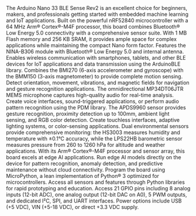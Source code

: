 <FeatureDescription>
The Arduino Nano 33 BLE Sense Rev2 is an excellent choice for beginners, makers, and professionals getting started with embedded machine learning and IoT applications. Built on the powerful nRF52840 microcontroller with a 64 MHz Arm® Cortex®-M4F processor, this board combines Bluetooth® Low Energy 5.0 connectivity with a comprehensive sensor suite. With 1 MB Flash memory and 256 KB SRAM, it provides ample space for complex applications while maintaining the compact Nano form factor.
</FeatureDescription>

<FeatureList>

<Feature title="Bluetooth® Low Energy 5.0" image="bluetooth">
  Features the NINA-B306 module with Bluetooth® Low Energy 5.0 and internal antenna. Enables wireless communication with smartphones, tablets, and other BLE devices for IoT applications and data transmission using the ArduinoBLE library.
<FeatureWrapper>
  <FeatureLink variant="primary" title="Documentation" url="/tutorials/nano-33-ble-sense/ble-device-to-device"/>
  <FeatureLink variant="secondary" title="Library" url="https://www.arduino.cc/reference/en/libraries/arduinoble/"/>
</FeatureWrapper>
</Feature>

<Feature title="9-axis IMU" image="imu">
  Combines the BMI270 (6-axis accelerometer and gyroscope) with the BMM150 (3-axis magnetometer) to provide complete motion sensing. Detect orientation, movement, vibrations, and magnetic fields for navigation and gesture recognition applications.
<FeatureWrapper>
  <FeatureLink variant="primary" title="Documentation" url="/tutorials/nano-33-ble-sense-rev2/imu-accelerometer"/>
  <FeatureLink variant="secondary" title="Library" url="https://github.com/arduino-libraries/Arduino_BMI270_BMM150"/>
</FeatureWrapper>
</Feature>

<Feature title="Digital MEMS Microphone" image="microphone">
  The omnidirectional MP34DT06JTR MEMS microphone captures high-quality audio for real-time analysis. Create voice interfaces, sound-triggered applications, or perform audio pattern recognition using the PDM library.
<FeatureWrapper>
  <FeatureLink variant="primary" title="Documentation" url="/tutorials/nano-33-ble-sense-rev2/microphone-sensor"/>
  <FeatureLink variant="secondary" title="Library" url="/learn/built-in-libraries/pdm"/>
</FeatureWrapper>
</Feature>

<Feature title="Gesture and Proximity Sensor" image="proximity-sensor">
  The APDS9960 sensor provides gesture recognition, proximity detection up to 100mm, ambient light sensing, and RGB color detection. Create touchless interfaces, adaptive lighting systems, or color-sensing applications.
<FeatureWrapper>
  <FeatureLink variant="primary" title="Documentation" url="/tutorials/nano-33-ble-sense-rev2/gesture-sensor"/>
  <FeatureLink variant="secondary" title="Library" url="https://www.arduino.cc/reference/en/libraries/arduino_apds9960/"/>
</FeatureWrapper>
</Feature>

<Feature title="Environmental Sensing" image="temperature-sensor">
  Dual environmental sensors provide comprehensive monitoring: the HS3003 measures humidity and temperature with ±0.1°C accuracy, while the LPS22HB barometric sensor measures pressure from 260 to 1260 hPa for altitude and weather applications.
<FeatureWrapper>
  <FeatureLink variant="primary" title="Documentation" url="/tutorials/nano-33-ble-sense-rev2/humidity-and-temperature-sensor"/>
  <FeatureLink variant="secondary" title="Library" url="https://reference.arduino.cc/reference/en/libraries/arduino_hs300x/"/>
</FeatureWrapper>
</Feature>

<Feature title="Edge AI" image="core">
  With its Arm® Cortex®-M4F processor and sensor array, this board excels at edge AI applications. Run edge AI models directly on the device for pattern recognition, anomaly detection, and predictive maintenance without cloud connectivity.
<FeatureWrapper>
  <FeatureLink variant="primary" title="Documentation" url="/tutorials/nano-33-ble-sense/edge-impulse"/>
  <FeatureLink variant="secondary" title="Learn More" url="/machine-learning"/>
</FeatureWrapper>
</Feature>

<Feature title="MicroPython Support" image="python">
  Program the board using MicroPython, a lean implementation of Python® 3 optimized for microcontrollers. Access all sensors and features through Python libraries for rapid prototyping and education.
<FeatureWrapper>
  <FeatureLink variant="primary" title="Documentation" url="/tutorials/nano-33-ble-sense/micropython-installation"/>
  <FeatureLink variant="secondary" title="Learn More" url="/micropython"/>
</FeatureWrapper>
</Feature>

<Feature title="Extensive I/O Capabilities" image="core">
  Access 21 GPIO pins including 8 analog inputs (12-bit ADC), one analog output (12-bit DAC on A0), 5 PWM outputs, and dedicated I²C, SPI, and UART interfaces. Power options include USB (+5 VDC), VIN (+5-18 VDC), or direct +3.3 VDC supply.
<FeatureWrapper>
  <FeatureLink variant="primary" title="Documentation" url="/tutorials/nano-33-ble-sense-rev2/get-started-nano-33-ble-sense-rev2"/>
  <FeatureLink variant="secondary" title="Pinout" url="/hardware/nano-33-ble-sense-rev2#pinout"/>
</FeatureWrapper>
</Feature>

</FeatureList>